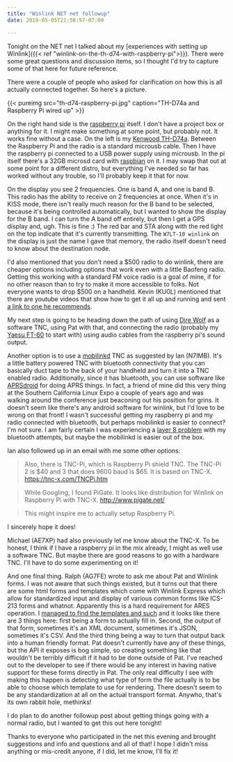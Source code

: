 ```yaml
---
title: "Winlink NET net followup"
date: 2019-05-05T21:58:57-07:00

---
```


Tonight on the NET net I talked about my [experiences with setting up Winlink]({{< ref "winlink-on-the-th-d74-with-raspberry-pi">}}). There were some great questions and discussion items, so I thought I'd try to capture some of that here for future reference.

There were a couple of people who asked for clarification on how this is all actually connected together. So here's a picture.

{{< pureimg src="th-d74-raspberry-pi.jpg" caption="TH-D74a and Raspberry Pi wired up" >}}

On the right hand side is the [raspberry pi](https://www.raspberrypi.org/) itself. I don't have a project box or anything for it. I might make something at some point, but probably not. It works fine without a case. On the left is my [Kenwood TH-D74a](https://www.kenwood.com/usa/com/amateur/th-d74a/). Between the Raspberry Pi and the radio is a standard microusb cable. Then I have the raspberry pi connected to a USB power supply using microusb. In the pi itself there's a 32GB microsd card with [raspbian](https://www.raspberrypi.org/downloads/raspbian/) on it. I may swap that out at some point for a different distro, but everything I've needed so far has worked without any trouble, so I'll probably keep it that for now.

On the display you see 2 frequencies. One is band A, and one is band B. This radio has the ability to receive on 2 frequencies at once. When it's in KISS mode, there isn't really much reason for the B band to be selected, because it's being controlled automatically, but I wanted to show the display for the B band. I can turn the A band off entirely, but then I get a GPS display and, ugh. This is fine :) The red bar and STA along with the red light on the top indicate that it's currently transmitting. The `W7LT-10 winlink` on the display is just the name I gave that memory, the radio itself doesn't need to know about the destination node.

I'd also mentioned that you don't need a $500 radio to do winlink, there are cheaper options including options that work even with a little Baofeng radio. Getting this working with a standard FM voice radio is a goal of mine, if for no other reason than to try to make it more accessible to folks. Not everyone wants to drop $500 on a handheld. Kevin (KU0L) mentioned that there are youtube videos that show how to get it all up and running and sent [a link to one he recommends](https://www.youtube.com/watch?v=GjYLhDKrNeE).

My next step is going to be heading down the path of using [Dire Wolf](https://github.com/wb2osz/direwolf) as a software TNC, using Pat with that, and connecting the radio (probably my [Yaesu FT-60](https://www.yaesu.com/indexVS.cfm?cmd=DisplayProducts&encProdID=6EC43B29CEF0EC2B4E19BB7371688B7F) to start with) using audio cables from the raspberry pi's sound output.

Another option is to use a [mobilinkd](http://www.mobilinkd.com/) TNC as suggested by Ian (N7IMB). It's a little battery powered TNC with bluetooth connectivity that you can basically duct tape to the back of your handheld and turn it into a TNC enabled radio.  Additionally, since it has bluetooth, you can use software like [APRSdroid](https://aprsdroid.org/) for doing APRS things. In fact, a friend of mine did this very thing at the Southern California Linux Expo a couple of years ago and was walking around the conference just beaconing out his position for grins. It doesn't seem like there's any android software for winlink, but I'd love to be wrong on that front! I wasn't successful getting my raspberry pi and my radio connected with bluetooth, but perhaps mobilinkd is easier to connect? I'm not sure. I am fairly certain I was experiencing a [layer 8 problem](https://en.wikipedia.org/wiki/Layer_8) with my bluetooth attempts, but maybe the mobilinkd is easier out of the box.

Ian also followed up in an email with me some other options:

> Also, there is TNC-Pi, which is Raspberry Pi shield TNC. The TNC-Pi 2 is $40 and 3 that does 9600 baud is $65. It is based on TNC-X.
https://tnc-x.com/TNCPi.htm

> While Googling, I found PiGate. It looks like distribution for Winlink on Raspberry Pi with TNC-X.
http://www.pigate.net/

> This might inspire me to actually setup Raspberry Pi.

I sincerely hope it does!

Michael (AE7XP) had also previously let me know about the TNC-X. To be honest, I think if I have a raspberry pi in the mix already, I might as well use a software TNC. But maybe there are good reasons to go with a hardware TNC. I'll have to do some experimenting on it!

And one final thing. Ralph (AG7FE) wrote to ask me about Pat and Winlink forms. I was not aware that such things existed, but it turns out that there are some html forms and templates which come with Winlink Express which allow for standardized input and display of various common forms like ICS-213 forms and whatnot. Apparently this is a hard requirement for ARES operation. I [managed to find the templates and such](https://winlink.org/content/how_manually_update_standard_templates_version_10910) and it looks like there are 3 things here: first being a form to actually fill in. Second, the output of that form, sometimes it's an XML document, sometimes it's JSON, sometimes it's CSV. And the third thing being a way to turn that output back into a human friendly format. Pat doesn't currently have any of these things, but the API it exposes is bog simple, so creating something like that wouldn't be terribly difficult if it had to be done outside of Pat. I've reached out to the developer to see if there would be any interest in having native support for these forms directly in Pat. The only real difficulty I see with making this happen is detecting what type of form the file actually is to be able to choose which template to use for rendering. There doesn't seem to be any standardization at all on the actual transport format. Anywho, that's its own rabbit hole, methinks!

I do plan to do another followup post about getting things going with a normal radio, but I wanted to get this out here tonight!

Thanks to everyone who participated in the net this evening and brought suggestions and info and questions and all of that! I hope I didn't miss anything or mis-credit anyone, if I did, let me know, I'll fix it!
